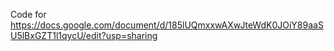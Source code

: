 Code for https://docs.google.com/document/d/185lUQmxxwAXwJteWdK0JOiY89aaSU5lBxGZT1l1qycU/edit?usp=sharing
